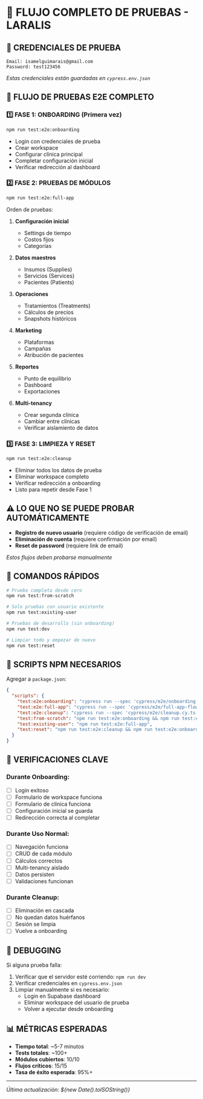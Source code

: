 # 🧪 FLUJO COMPLETO DE PRUEBAS - LARALIS

## 📌 CREDENCIALES DE PRUEBA
```
Email: isamelguimarais@gmail.com
Password: test123456
```
*Estas credenciales están guardadas en `cypress.env.json`*

## 🔄 FLUJO DE PRUEBAS E2E COMPLETO

### 1️⃣ **FASE 1: ONBOARDING (Primera vez)**
```bash
npm run test:e2e:onboarding
```
- Login con credenciales de prueba
- Crear workspace
- Configurar clínica principal
- Completar configuración inicial
- Verificar redirección al dashboard

### 2️⃣ **FASE 2: PRUEBAS DE MÓDULOS**
```bash
npm run test:e2e:full-app
```
Orden de pruebas:
1. **Configuración inicial**
   - Settings de tiempo
   - Costos fijos
   - Categorías

2. **Datos maestros**
   - Insumos (Supplies)
   - Servicios (Services)
   - Pacientes (Patients)

3. **Operaciones**
   - Tratamientos (Treatments)
   - Cálculos de precios
   - Snapshots históricos

4. **Marketing**
   - Plataformas
   - Campañas
   - Atribución de pacientes

5. **Reportes**
   - Punto de equilibrio
   - Dashboard
   - Exportaciones

6. **Multi-tenancy**
   - Crear segunda clínica
   - Cambiar entre clínicas
   - Verificar aislamiento de datos

### 3️⃣ **FASE 3: LIMPIEZA Y RESET**
```bash
npm run test:e2e:cleanup
```
- Eliminar todos los datos de prueba
- Eliminar workspace completo
- Verificar redirección a onboarding
- Listo para repetir desde Fase 1

## ⚠️ **LO QUE NO SE PUEDE PROBAR AUTOMÁTICAMENTE**
- **Registro de nuevo usuario** (requiere código de verificación de email)
- **Eliminación de cuenta** (requiere confirmación por email)
- **Reset de password** (requiere link de email)

*Estos flujos deben probarse manualmente*

## 🚀 **COMANDOS RÁPIDOS**

```bash
# Prueba completa desde cero
npm run test:from-scratch

# Solo pruebas con usuario existente
npm run test:existing-user

# Pruebas de desarrollo (sin onboarding)
npm run test:dev

# Limpiar todo y empezar de nuevo
npm run test:reset
```

## 📝 **SCRIPTS NPM NECESARIOS**

Agregar a `package.json`:
```json
{
  "scripts": {
    "test:e2e:onboarding": "cypress run --spec 'cypress/e2e/onboarding.cy.ts'",
    "test:e2e:full-app": "cypress run --spec 'cypress/e2e/full-app-flow.cy.ts'",
    "test:e2e:cleanup": "cypress run --spec 'cypress/e2e/cleanup.cy.ts'",
    "test:from-scratch": "npm run test:e2e:onboarding && npm run test:e2e:full-app && npm run test:e2e:cleanup",
    "test:existing-user": "npm run test:e2e:full-app",
    "test:reset": "npm run test:e2e:cleanup && npm run test:e2e:onboarding"
  }
}
```

## 🎯 **VERIFICACIONES CLAVE**

### Durante Onboarding:
- [ ] Login exitoso
- [ ] Formulario de workspace funciona
- [ ] Formulario de clínica funciona
- [ ] Configuración inicial se guarda
- [ ] Redirección correcta al completar

### Durante Uso Normal:
- [ ] Navegación funciona
- [ ] CRUD de cada módulo
- [ ] Cálculos correctos
- [ ] Multi-tenancy aislado
- [ ] Datos persisten
- [ ] Validaciones funcionan

### Durante Cleanup:
- [ ] Eliminación en cascada
- [ ] No quedan datos huérfanos
- [ ] Sesión se limpia
- [ ] Vuelve a onboarding

## 🔧 **DEBUGGING**

Si alguna prueba falla:
1. Verificar que el servidor esté corriendo: `npm run dev`
2. Verificar credenciales en `cypress.env.json`
3. Limpiar manualmente si es necesario:
   - Login en Supabase dashboard
   - Eliminar workspace del usuario de prueba
   - Volver a ejecutar desde onboarding

## 📊 **MÉTRICAS ESPERADAS**

- **Tiempo total**: ~5-7 minutos
- **Tests totales**: ~100+
- **Módulos cubiertos**: 10/10
- **Flujos críticos**: 15/15
- **Tasa de éxito esperada**: 95%+

---
*Última actualización: ${new Date().toISOString()}*